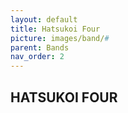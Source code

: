 ```yaml
---
layout: default
title: Hatsukoi Four
picture: images/band/#
parent: Bands
nav_order: 2
---
```


## HATSUKOI FOUR
